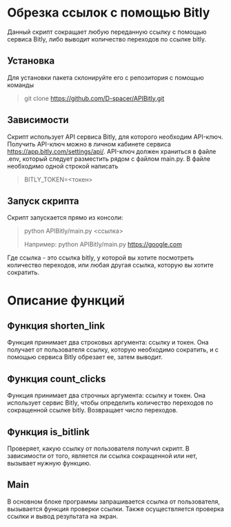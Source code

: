 Обрезка ссылок с помощью Bitly
=======
Данный скрипт сокращает любую переданную ссылку с помощью сервиса Bitly, либо выводит количество переходов по ссылке bitly.

Установка
-
Для установки пакета склонируйте его с репозитория с помощью команды

>git clone https://github.com/D-spacer/APIBitly.git

Зависимости
-
Скрипт использует API сервиса Bitly, для которого необходим API-ключ. Получить API-ключ можно в личном кабинете сервиса https://app.bitly.com/settings/api/.
API-ключ должен храниться в файле .env, который следует разместить рядом с файлом main.py. В файле необходимо одной строкой написать

>BITLY_TOKEN=<токен>

Запуск скрипта
-
Скрипт запускается прямо из консоли:
> python APIBitly/main.py <ссылка>
> 
> Например:
> python APIBitly/main.py https://google.com

Где ссылка - это ссылка bitly, у которой вы хотите посмотреть количество переходов, или любая другая ссылка, которую вы хотите сократить.

# Описание функций

Функция shorten_link
-
Функция принимает два строковых аргумента: ссылку и токен.
Она получает от пользователя ссылку, которую необходимо сократить, и с помощью сервиса Bitly обрезает ее, затем выводит.

Функция count_clicks
-
Функция принимает два строчных аргумента: ссылку и токен.
Она использует сервис Bitly, чтобы определить количество переходов по сокращенной ссылке bitly. Возвращает число переходов.

Функция is_bitlink
-
Проверяет, какую ссылку от пользователя получил скрипт. В зависимости от того, является ли ссылка сокращенной или нет, вызывает нужную функцию.

Main
-
В основном блоке программы запрашивается ссылка от пользователя, вызывается функция проверки ссылки. Также осуществляется проверка ссылки и вывод результата на экран.


